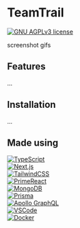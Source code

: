 # TeamTrail

[![GNU AGPLv3 license](https://img.shields.io/badge/GNU_AGPLv3-License-blue.svg?style=flat-square)](./LICENSE)

screenshot gifs

## Features

...

## Installation

...

## Made using

<!--- https://github.com/Ileriayo/markdown-badges --->

<!--- badge images --->

[ts-badge]: https://img.shields.io/badge/typescript-%23007ACC.svg?style=for-the-badge&logo=typescript&logoColor=white
[next-badge]: https://img.shields.io/badge/Next.js-black?style=for-the-badge&logo=next.js&logoColor=white
[tailwind-badge]: https://img.shields.io/badge/tailwindcss-%2338B2AC.svg?style=for-the-badge&logo=tailwind-css&logoColor=white
[primereact-badge]: https://img.shields.io/badge/primereact-07c4e8.svg?style=for-the-badge&logoColor=white
[mongo-badge]: https://img.shields.io/badge/MongoDB-%234ea94b.svg?style=for-the-badge&logo=mongodb&logoColor=white
[prisma-badge]: https://img.shields.io/badge/Prisma-3982CE?style=for-the-badge&logo=Prisma&logoColor=white
[apollo-badge]: https://img.shields.io/badge/-ApolloGraphQL-311C87?style=for-the-badge&logo=apollo-graphql
[vscode-badge]: https://img.shields.io/badge/Visual%20Studio%20Code-0078d7.svg?style=for-the-badge&logo=visual-studio-code&logoColor=white
[docker-badge]: https://img.shields.io/badge/docker-%230db7ed.svg?style=for-the-badge&logo=docker&logoColor=white

<!--- badge links --->

[ts-link]: https://www.typescriptlang.org
[next-link]: https://nextjs.org
[tailwind-link]: https://tailwindcss.com
[primereact-link]: https://primereact.org
[mongo-link]: https://www.mongodb.com
[prisma-link]: https://www.prisma.io
[apollo-link]: https://www.apollographql.com
[vscode-link]: https://code.visualstudio.com
[docker-link]: https://www.docker.com

[![TypeScript][ts-badge]][ts-link]</br>
[![Next.js][next-badge]][next-link]</br>
[![TailwindCSS][tailwind-badge]][tailwind-link]</br>
[![PrimeReact][primereact-badge]][primereact-link]</br>
[![MongoDB][mongo-badge]][mongo-link]</br>
[![Prisma][prisma-badge]][prisma-link]</br>
[![Apollo GraphQL][apollo-badge]][apollo-link]</br>
[![VSCode][vscode-badge]][vscode-link]</br>
[![Docker][docker-badge]][docker-link]</br>
